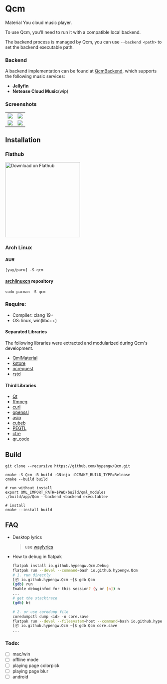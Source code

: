 # Qcm
Material You cloud music player.  

To use Qcm, you'll need to run it with a compatible local backend.  

The backend process is managed by Qcm, you can use `--backend <path>` to set the backend executable path.  

### Backend

A backend implementation can be found at [QcmBackend](https://github.com/hypengw/QcmBackend), which supports the following music services:

- **Jellyfin**
- **Netease Cloud Music**(wip)

### Screenshots

<table>
  <tr>
  <td><img src="https://github.com/hypengw/Qcm/blob/master/app/assets/screenshots/main.png?raw=true"></td>
  <td><img src="https://github.com/hypengw/Qcm/blob/master/app/assets/screenshots/main_compact.png?raw=true"></td>
  </tr>
  <tr>
  <td><img src="https://github.com/hypengw/Qcm/blob/master/app/assets/screenshots/main_dark.png?raw=true"></td>
  <td><img src="https://github.com/hypengw/Qcm/blob/master/app/assets/screenshots/main_compact_dark.png?raw=true"></td>
  </tr>
</table>

## Installation

### Flathub

<a href='https://flathub.org/apps/details/io.github.hypengw.Qcm'><img width='240' alt='Download on Flathub' src='https://dl.flathub.org/assets/badges/flathub-badge-en.png'/></a>

### Arch Linux
#### AUR

```shell
[yay/paru] -S qcm
```

#### [archlinuxcn](http://github.com/archlinuxcn/repo) repository

```shell
sudo pacman -S qcm
```

### Require:  
- Compiler: clang 19+
- OS: linux, win(libc++)

#### Separated Libraries
The following libraries were extracted and modularized during Qcm's development.  
- [QmlMaterial](https://github.com/hypengw/QmlMaterial.git)
- [kstore](https://github.com/hypengw/kstore.git)
- [ncrequest](https://github.com/hypengw/ncrequest.git)
- [rstd](https://github.com/hypengw/rstd.git)

#### Third Libraries
- [Qt](https://www.qt.io/)
- [ffmpeg](https://www.ffmpeg.org/)
- [curl](https://curl.se/)
- [openssl](https://www.openssl.org/)
- [asio](https://github.com/chriskohlhoff/asio)
- [cubeb](https://github.com/mozilla/cubeb)
- [PEGTL](https://github.com/taocpp/PEGTL)
- [ctre](https://github.com/hanickadot/compile-time-regular-expressions)
- [qr_code](https://github.com/nayuki/QR-Code-generator/tree/master/cpp)

## Build
```shell
git clone --recursive https://github.com/hypengw/Qcm.git

cmake -S Qcm -B build -GNinja -DCMAKE_BUILD_TYPE=Release
cmake --build build

# run without install
export QML_IMPORT_PATH=$PWD/build/qml_modules
./build/app/Qcm --backend <backend executable>

# install
cmake --install build
```

## FAQ
- Desktop lyrics
  > use [waylyrics](https://github.com/waylyrics/waylyrics)

- How to debug in flatpak
  ```bash
  flatpak install io.github.hypengw.Qcm.Debug
  flatpak run --devel --command=bash io.github.hypengw.Qcm
  # 1. run directly
  [📦 io.github.hypengw.Qcm ~]$ gdb Qcm
  (gdb) run
  Enable debuginfod for this session? (y or [n]) n
  ...
  # get the stacktrace
  (gdb) bt

  # 2. or use coredump file
  coredumpctl dump <id> -o core.save
  flatpak run --devel --filesystem=host --command=bash io.github.hypengw.Qcm
  [📦 io.github.hypengw.Qcm ~]$ gdb Qcm core.save
  ...
  ```

### Todo:
- [ ] mac/win
- [ ] offline mode
- [ ] playing page colorpick
- [ ] playing page blur
- [ ] android
